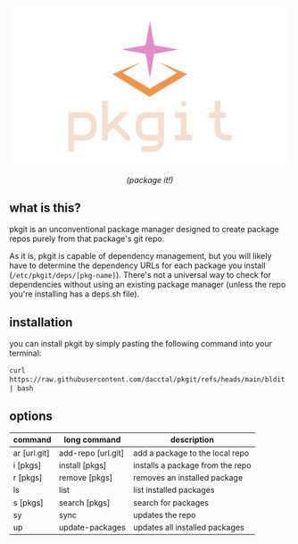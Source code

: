 <div align="center">

  ![logo](./assets/logo.png)
  
*(package it!)*

</div>

## what is this?
pkgit is an unconventional package manager designed to create package repos purely from that package's git repo.

As it is, pkgit is capable of dependency management, but you will likely have to determine the dependency URLs for each package you install (`/etc/pkgit/deps/[pkg-name]`). There's not a universal way to check for dependencies without using an existing package manager (unless the repo you're installing has a deps.sh file).

## installation
you can install pkgit by simply pasting the following command into your terminal:
```
curl https://raw.githubusercontent.com/dacctal/pkgit/refs/heads/main/bldit | bash
```

## options

| command         | long command            | description                       |
|-----------------|-------------------------|-----------------------------------|
| ar [url.git]    | add-repo [url.git]      | add a package to the local repo   |
| i [pkgs]        | install [pkgs]          | installs a package from the repo  |
| r [pkgs]        | remove [pkgs]           | removes an installed package      |
| ls              | list                    | list installed packages           |
| s [pkgs]        | search [pkgs]           | search for packages               |
| sy              | sync                    | updates the repo                  |
| up              | update-packages         | updates all installed packages    |

